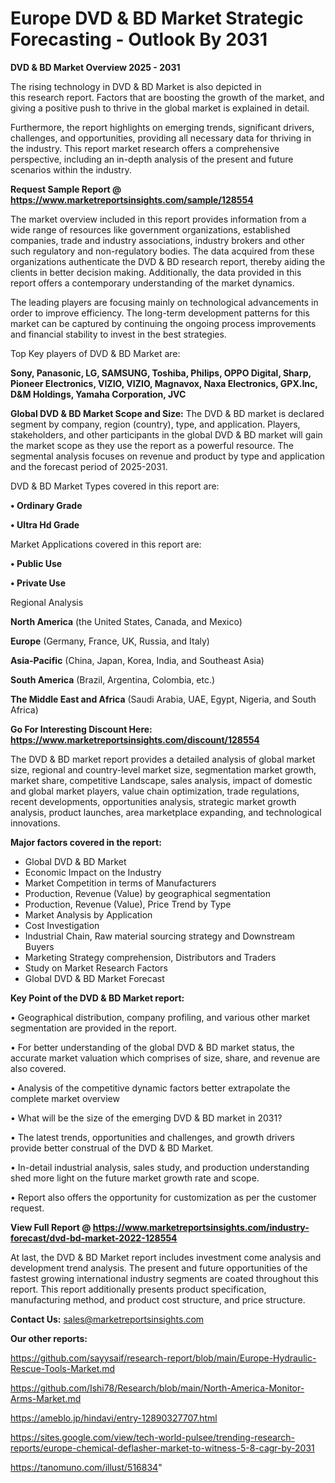 # Europe DVD & BD Market Strategic Forecasting - Outlook By 2031

<Strong> DVD & BD Market Overview 2025 - 2031</strong>

The rising technology in DVD & BD Market is also depicted in this research report. Factors that are boosting the growth of the market, and giving a positive push to thrive in the global market is explained in detail.

Furthermore, the report highlights on emerging trends, significant drivers, challenges, and opportunities, providing all necessary data for thriving in the industry. This report market research offers a comprehensive perspective, including an in-depth analysis of the present and future scenarios within the industry.

<strong>Request Sample Report @ <a href=https://www.marketreportsinsights.com/sample/128554>https://www.marketreportsinsights.com/sample/128554</a></strong>

The market overview included in this report provides information from a wide range of resources like government organizations, established companies, trade and industry associations, industry brokers and other such regulatory and non-regulatory bodies. The data acquired from these organizations authenticate the DVD & BD research report, thereby aiding the clients in better decision making. Additionally, the data provided in this report offers a contemporary understanding of the market dynamics.

The leading players are focusing mainly on technological advancements in order to improve efficiency. The long-term development patterns for this market can be captured by continuing the ongoing process improvements and financial stability to invest in the best strategies.

Top Key players of DVD & BD Market are:

<strong>Sony, Panasonic, LG, SAMSUNG, Toshiba, Philips, OPPO Digital, Sharp, Pioneer Electronics, VIZIO, VIZIO, Magnavox, Naxa Electronics, GPX.Inc, D&M Holdings, Yamaha Corporation, JVC</strong>

<strong><b>Global DVD & BD Market Scope and Size:</b></strong>
The DVD & BD market is declared segment by company, region (country), type, and application. Players, stakeholders, and other participants in the global DVD & BD market will gain the market scope as they use the report as a powerful resource. The segmental analysis focuses on revenue and product by type and application and the forecast period of 2025-2031.

DVD & BD Market Types covered in this report are:

<strong>• Ordinary Grade

• Ultra Hd Grade</strong>

Market Applications covered in this report are:

<strong>• Public Use

• Private Use</strong> 

Regional Analysis

<strong>North America</strong> (the United States, Canada, and Mexico)

<strong>Europe</strong> (Germany, France, UK, Russia, and Italy)

<strong>Asia-Pacific</strong> (China, Japan, Korea, India, and Southeast Asia)

<strong>South America</strong> (Brazil, Argentina, Colombia, etc.)

<strong>The Middle East and Africa</strong> (Saudi Arabia, UAE, Egypt, Nigeria, and South Africa)

<strong>Go For Interesting Discount Here: <a href=https://www.marketreportsinsights.com/discount/128554>https://www.marketreportsinsights.com/discount/128554</a></strong>

The DVD & BD market report provides a detailed analysis of global market size, regional and country-level market size, segmentation market growth, market share, competitive Landscape, sales analysis, impact of domestic and global market players, value chain optimization, trade regulations, recent developments, opportunities analysis, strategic market growth analysis, product launches, area marketplace expanding, and technological innovations.

<strong><b>Major factors covered in the report:</b></strong>
<ul>
  <li>Global DVD & BD Market </li>
  <li>Economic Impact on the Industry</li>
  <li>Market Competition in terms of Manufacturers</li>
  <li>Production, Revenue (Value) by geographical segmentation</li>
  <li>Production, Revenue (Value), Price Trend by Type</li>
  <li>Market Analysis by Application</li>
  <li>Cost Investigation</li>
  <li>Industrial Chain, Raw material sourcing strategy and Downstream Buyers</li>
  <li>Marketing Strategy comprehension, Distributors and Traders</li>
  <li>Study on Market Research Factors</li>
  <li>Global DVD & BD Market Forecast</li>
</ul>

<strong><b>Key Point of the DVD & BD Market report:</b></strong>

• Geographical distribution, company profiling, and various other market segmentation are provided in the report.

• For better understanding of the global DVD & BD market status, the accurate market valuation which comprises of size, share, and revenue are also covered.

• Analysis of the competitive dynamic factors better extrapolate the complete market overview

• What will be the size of the emerging DVD & BD market in 2031?

• The latest trends, opportunities and challenges, and growth drivers provide better construal of the DVD & BD Market.

• In-detail industrial analysis, sales study, and production understanding shed more light on the future market growth rate and scope.

• Report also offers the opportunity for customization as per the customer request.

<strong><b>View Full Report @ <a href=https://www.marketreportsinsights.com/industry-forecast/dvd-bd-market-2022-128554>https://www.marketreportsinsights.com/industry-forecast/dvd-bd-market-2022-128554</a></b></strong>


At last, the DVD & BD Market report includes investment come analysis and development trend analysis. The present and future opportunities of the fastest growing international industry segments are coated throughout this report. This report additionally presents product specification, manufacturing method, and product cost structure, and price structure.

<strong>Contact Us:</strong>
sales@marketreportsinsights.com

<strong>Our other reports:</strong>

<a href=https://github.com/sayysaif/research-report/blob/main/Europe-Hydraulic-Rescue-Tools-Market.md>https://github.com/sayysaif/research-report/blob/main/Europe-Hydraulic-Rescue-Tools-Market.md</a>

<a href=https://github.com/Ishi78/Research/blob/main/North-America-Monitor-Arms-Market.md>https://github.com/Ishi78/Research/blob/main/North-America-Monitor-Arms-Market.md</a>

<a href=https://ameblo.jp/hindavi/entry-12890327707.html>https://ameblo.jp/hindavi/entry-12890327707.html</a>

<a href=https://sites.google.com/view/tech-world-pulsee/trending-research-reports/europe-chemical-deflasher-market-to-witness-5-8-cagr-by-2031>https://sites.google.com/view/tech-world-pulsee/trending-research-reports/europe-chemical-deflasher-market-to-witness-5-8-cagr-by-2031</a>

<a href=https://tanomuno.com/illust/516834>https://tanomuno.com/illust/516834</a>"
